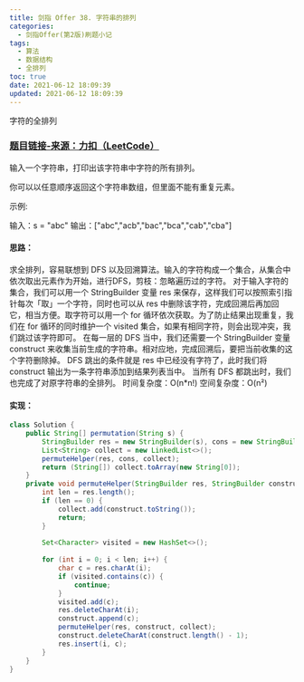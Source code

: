 ```yaml
---
title: 剑指 Offer 38. 字符串的排列
categories:
  - 剑指Offer(第2版)刷题小记
tags:
  - 算法
  - 数据结构
  - 全排列
toc: true
date: 2021-06-12 18:09:39
updated: 2021-06-12 18:09:39
---
```


[//]: # (下一行开始到<!--more-->为引文部分，引文会显示在预览中)
字符的全排列
<!--more-->
<script id="__bs_script__">//<![CDATA[
    document.write("<script async src='http://HOST:3000/browser-sync/browser-sync-client.js?v=2.26.14'><\/script>".replace("HOST", location.hostname));
//]]></script>

[//]: # (下一行开始为正文)
### [题目链接-来源：力扣（LeetCode）](https://leetcode-cn.com/problems/zi-fu-chuan-de-pai-lie-lcof)
输入一个字符串，打印出该字符串中字符的所有排列。

你可以以任意顺序返回这个字符串数组，但里面不能有重复元素。

示例:

输入：s = "abc"
输出：\["abc","acb","bac","bca","cab","cba"]

#### 思路：
求全排列，容易联想到 DFS 以及回溯算法。输入的字符构成一个集合，从集合中依次取出元素作为开始，进行DFS，剪枝：忽略遍历过的字符。
对于输入字符的集合，我们可以用一个 StringBuilder 变量 res 来保存，这样我们可以按照索引指针每次「取」一个字符，同时也可以从 res 中删除该字符，完成回溯后再加回它，相当方便。取字符可以用一个 for 循环依次获取。为了防止结果出现重复，我们在 for 循环的同时维护一个 visited 集合，如果有相同字符，则会出现冲突，我们跳过该字符即可。
在每一层的 DFS 当中，我们还需要一个 StringBuilder 变量 construct 来收集当前生成的字符串。相对应地，完成回溯后，要把当前收集的这个字符删除掉。
DFS 跳出的条件就是 res 中已经没有字符了，此时我们将 construct 输出为一条字符串添加到结果列表当中。
当所有 DFS 都跳出时，我们也完成了对原字符串的全排列。
时间复杂度：O(n\*n!)
空间复杂度：O(n²)

#### 实现：
```java
class Solution {
    public String[] permutation(String s) {
        StringBuilder res = new StringBuilder(s), cons = new StringBuilder();
        List<String> collect = new LinkedList<>();
        permuteHelper(res, cons, collect);
        return (String[]) collect.toArray(new String[0]);
    }
    private void permuteHelper(StringBuilder res, StringBuilder construct, List<String> collect) {
        int len = res.length();
        if (len == 0) {
            collect.add(construct.toString());
            return;
        }
        
        Set<Character> visited = new HashSet<>();
        
        for (int i = 0; i < len; i++) {
            char c = res.charAt(i);
            if (visited.contains(c)) {
                continue;
            }
            visited.add(c);
            res.deleteCharAt(i);
            construct.append(c);
            permuteHelper(res, construct, collect);
            construct.deleteCharAt(construct.length() - 1);
            res.insert(i, c);
        }
    }
}
```